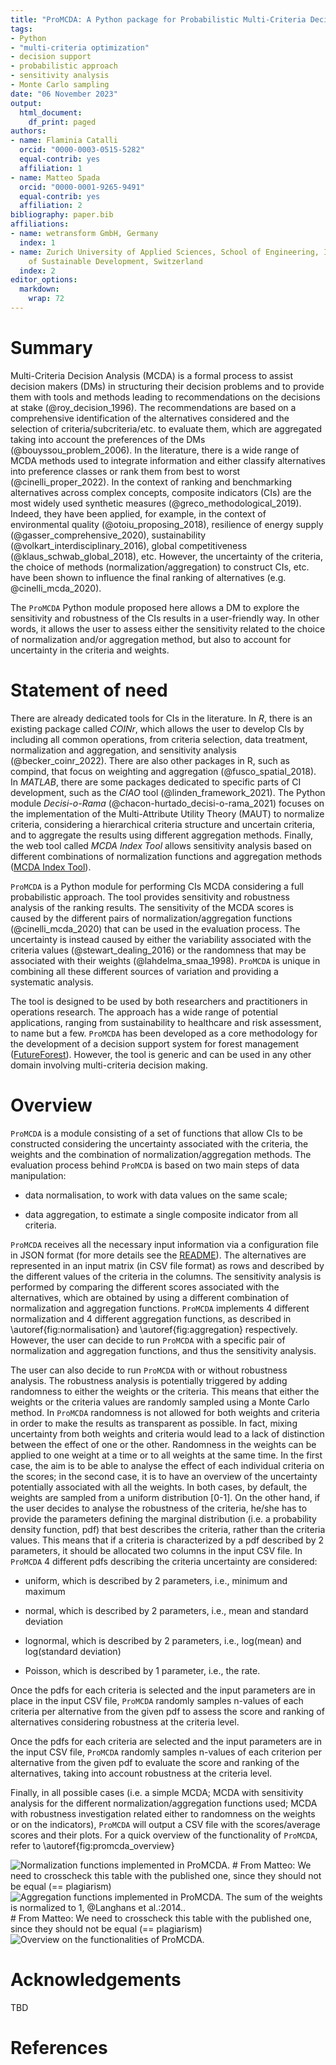 ```yaml
---
title: "ProMCDA: A Python package for Probabilistic Multi-Criteria Decision Analysis"
tags:
- Python
- "multi-criteria optimization"
- decision support
- probabilistic approach
- sensitivity analysis
- Monte Carlo sampling
date: "06 November 2023"
output:
  html_document:
    df_print: paged
authors:
- name: Flaminia Catalli
  orcid: "0000-0003-0515-5282"
  equal-contrib: yes
  affiliation: 1
- name: Matteo Spada
  orcid: "0000-0001-9265-9491"
  equal-contrib: yes
  affiliation: 2
bibliography: paper.bib
affiliations:
- name: wetransform GmbH, Germany
  index: 1
- name: Zurich University of Applied Sciences, School of Engineering, INE Institute
    of Sustainable Development, Switzerland
  index: 2
editor_options:
  markdown:
    wrap: 72
---
```


# Summary

Multi-Criteria Decision Analysis (MCDA) is a formal process to assist
decision makers (DMs) in structuring their decision problems and to
provide them with tools and methods leading to recommendations on the
decisions at stake (@roy_decision_1996). The recommendations are based
on a comprehensive identification of the alternatives considered and the
selection of criteria/subcriteria/etc. to evaluate them, which are
aggregated taking into account the preferences of the DMs
(@bouyssou_problem_2006). In the literature, there is a wide range of
MCDA methods used to integrate information and either classify
alternatives into preference classes or rank them from best to worst
(@cinelli_proper_2022). In the context of ranking and benchmarking
alternatives across complex concepts, composite indicators (CIs) are the
most widely used synthetic measures (@greco_methodological_2019).
Indeed, they have been applied, for example, in the context of
environmental quality (@otoiu_proposing_2018), resilience of energy
supply (@gasser_comprehensive_2020), sustainability
(@volkart_interdisciplinary_2016), global competitiveness
(@klaus_schwab_global_2018), etc. However, the uncertainty of the
criteria, the choice of methods (normalization/aggregation) to construct
CIs, etc. have been shown to influence the final ranking of alternatives
(e.g. @cinelli_mcda_2020).

The `ProMCDA` Python module proposed here allows a DM to explore the
sensitivity and robustness of the CIs results in a user-friendly way. In
other words, it allows the user to assess either the sensitivity related
to the choice of normalization and/or aggregation method, but also to
account for uncertainty in the criteria and weights.

# Statement of need

There are already dedicated tools for CIs in the literature. In *R*,
there is an existing package called *COINr*, which allows the user to
develop CIs by including all common operations, from criteria selection,
data treatment, normalization and aggregation, and sensitivity analysis
(@becker_coinr_2022). There are also other packages in R, such as
compind, that focus on weighting and aggregation (@fusco_spatial_2018).
In *MATLAB*, there are some packages dedicated to specific parts of CI
development, such as the *CIAO* tool (@linden_framework_2021). The
Python module *Decisi-o-Rama* (@chacon-hurtado_decisi-o-rama_2021)
focuses on the implementation of the Multi-Attribute Utility Theory
(MAUT) to normalize criteria, considering a hierarchical criteria
structure and uncertain criteria, and to aggregate the results using
different aggregation methods. Finally, the web tool called *MCDA Index
Tool* allows sensitivity analysis based on different combinations of
normalization functions and aggregation methods ([MCDA Index
Tool](https://www.mcdaindextool.net)).

`ProMCDA` is a Python module for performing CIs MCDA considering a full
probabilistic approach. The tool provides sensitivity and robustness
analysis of the ranking results. The sensitivity of the MCDA scores is
caused by the different pairs of normalization/aggregation functions
(@cinelli_mcda_2020) that can be used in the evaluation process. The
uncertainty is instead caused by either the variability associated with
the criteria values (@stewart_dealing_2016) or the randomness that may
be associated with their weights (@lahdelma_smaa_1998). `ProMCDA` is
unique in combining all these different sources of variation and
providing a systematic analysis.

The tool is designed to be used by both researchers and practitioners in
operations research. The approach has a wide range of potential
applications, ranging from sustainability to healthcare and risk
assessment, to name but a few. `ProMCDA` has been developed as a core
methodology for the development of a decision support system for forest
management ([FutureForest](https://future-forest.eu/)). However, the
tool is generic and can be used in any other domain involving
multi-criteria decision making.

# Overview

`ProMCDA` is a module consisting of a set of functions that allow CIs to be 
constructed considering the uncertainty associated with the criteria, the 
weights and the combination of normalization/aggregation methods. 
The evaluation process behind `ProMCDA` is based on two main steps of data 
manipulation: 

- data normalisation, to work with data values on the same scale; 

- data aggregation, to estimate a single composite indicator from all criteria.

`ProMCDA` receives all the necessary input information via a configuration file 
in JSON format (for more details see the 
[README](https://github.com/wetransform-os/ProMCDA/blob/main/README.md)). 
The alternatives are represented in an input matrix (in CSV file format) as rows 
and described by the different values of the criteria in the columns. 
The sensitivity analysis is performed by comparing the different scores 
associated with the alternatives, which are obtained by using a different 
combination of normalization and aggregation functions.
`ProMCDA` implements 4 different normalization and 4 different aggregation 
functions, as described in \autoref{fig:normalisation} and 
\autoref{fig:aggregation} respectively. However, the user can decide to run 
`ProMCDA` with a specific pair of normalization and aggregation functions, 
and thus the sensitivity analysis.

The user can also decide to run `ProMCDA` with or without robustness analysis. 
The robustness analysis is potentially triggered by adding randomness to either 
the weights or the criteria. This means that either the weights or the criteria 
values are randomly sampled using a Monte Carlo method. In `ProMCDA` randomness 
is not allowed for both weights and criteria in order to make the results as 
transparent as possible. In fact, mixing uncertainty from both weights and 
criteria would lead to a lack of distinction between the effect of one or the 
other. Randomness in the weights can be applied to one weight at a time or to 
all weights at the same time. In the first case, the aim is to be able to 
analyse the effect of each individual criteria on the scores; in the second 
case, it is to have an overview of the uncertainty potentially associated with 
all the weights. In both cases, by default, the weights are sampled from a 
uniform distribution [0-1]. On the other hand, if the user decides to analyse 
the robustness of the criteria, he/she has to provide the parameters defining 
the marginal distribution (i.e. a probability density function, pdf) that best 
describes the criteria, rather than the criteria values. This means that if a 
criteria is characterized by a pdf described by 2 parameters, it should be 
allocated two columns in the input CSV file. In `ProMCDA` 4 different pdfs 
describing the criteria uncertainty are considered:

-   uniform, which is described by 2 parameters, i.e., minimum and
    maximum

-   normal, which is described by 2 parameters, i.e., mean and standard
    deviation

-   lognormal, which is described by 2 parameters, i.e., log(mean) and
    log(standard deviation)

-   Poisson, which is described by 1 parameter, i.e., the rate.

Once the pdfs for each criteria is selected and the input parameters are
in place in the input CSV file, `ProMCDA` randomly samples n-values of
each criteria per alternative from the given pdf to assess the score and
ranking of alternatives considering robustness at the criteria level.

Once the pdfs for each criteria are selected and the input parameters are 
in the input CSV file, `ProMCDA` randomly samples n-values of each criterion 
per alternative from the given pdf to evaluate the score and ranking of the 
alternatives, taking into account robustness at the criteria level.

Finally, in all possible cases (i.e. a simple MCDA; MCDA with
sensitivity analysis for the different normalization/aggregation
functions used; MCDA with robustness investigation related either to
randomness on the weights or on the indicators), `ProMCDA` will output a
CSV file with the scores/average scores and their plots. For a quick
overview of the functionality of `ProMCDA`, refer to
\autoref{fig:promcda_overview}

![Normalization functions implemented in
ProMCDA.](normalization_table.png) \# From Matteo: We need to crosscheck
this table with the published one, since they should not be equal (==
plagiarism) ![Aggregation functions implemented in ProMCDA. The sum of
the weights is normalized to 1, \@Langhans et
al.:2014..](aggregation_table.png) \# From Matteo: We need to crosscheck
this table with the published one, since they should not be equal (==
plagiarism) ![Overview on the functionalities of
ProMCDA.](ProMCDA_overview.png)

# Acknowledgements

TBD

# References
